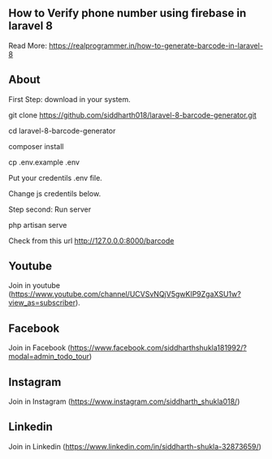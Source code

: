 ## How to Verify phone number using firebase in laravel 8

Read More: https://realprogrammer.in/how-to-generate-barcode-in-laravel-8
## About

First Step: download in your system.

git clone https://github.com/siddharth018/laravel-8-barcode-generator.git

cd laravel-8-barcode-generator

composer install

cp .env.example .env

Put your credentils .env file.

Change js credentils below.

Step second: Run server

php artisan serve

Check from this url
http://127.0.0.0:8000/barcode
## Youtube
Join in youtube
(https://www.youtube.com/channel/UCVSvNQjV5gwKIP9ZgaXSU1w?view_as=subscriber).

## Facebook
Join in Facebook
(https://www.facebook.com/siddharthshukla181992/?modal=admin_todo_tour)

## Instagram
Join in Instagram
(https://www.instagram.com/siddharth_shukla018/)

## Linkedin
Join in Linkedin
(https://www.linkedin.com/in/siddharth-shukla-32873659/)
